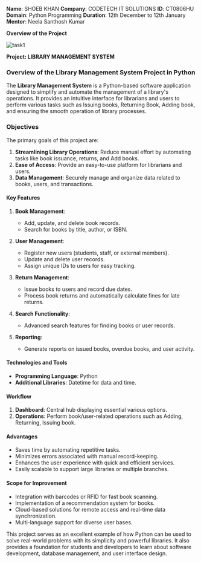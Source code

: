 **Name**: SHOEB KHAN
**Company**: CODETECH IT SOLUTIONS
**ID**: CT0806HU
**Domain**: Python Programming
**Duration**: 12th December to 12th January
**Mentor**: Neela Santhosh Kumar

**Overview of the Project**

![task1](https://github.com/user-attachments/assets/69ea15cd-d7af-440f-bc96-49f8263dd54f)

**Project:  LIBRARY MANAGEMENT SYSTEM**

### Overview of the Library Management System Project in Python

The **Library Management System** is a Python-based software application designed to simplify and automate the management of a library's operations. It provides an intuitive interface for librarians and users to perform various tasks such as Issuing books, Returning Book, Adding book, and ensuring the smooth operation of library processes. 

### Objectives

The primary goals of this project are:
1. **Streamlining Library Operations**: Reduce manual effort by automating tasks like book issuance, returns, and Add books.
2. **Ease of Access**: Provide an easy-to-use platform for librarians and users.
3. **Data Management**: Securely manage and organize data related to books, users, and transactions.

#### Key Features

1. **Book Management**:
   - Add, update, and delete book records.
   - Search for books by title, author, or ISBN.

2. **User Management**:
   - Register new users (students, staff, or external members).
   - Update and delete user records.
   - Assign unique IDs to users for easy tracking.

3. **Return Management**:
   - Issue books to users and record due dates.
   - Process book returns and automatically calculate fines for late returns.

4. **Search Functionality**:
   - Advanced search features for finding books or user records.

5. **Reporting**:
   - Generate reports on issued books, overdue books, and user activity.

#### Technologies and Tools

- **Programming Language**: Python
- **Additional Libraries**: Datetime for data and time.

#### Workflow

1. **Dashboard**: Central hub displaying essential various options.
2. **Operations**: Perform book/user-related operations such as Adding, Returning, Issuing book.

#### Advantages

- Saves time by automating repetitive tasks.
- Minimizes errors associated with manual record-keeping.
- Enhances the user experience with quick and efficient services.
- Easily scalable to support large libraries or multiple branches.

#### Scope for Improvement

- Integration with barcodes or RFID for fast book scanning.
- Implementation of a recommendation system for books.
- Cloud-based solutions for remote access and real-time data synchronization.
- Multi-language support for diverse user bases.

This project serves as an excellent example of how Python can be used to solve real-world problems with its simplicity and powerful libraries. It also provides a foundation for students and developers to learn about software development, database management, and user interface design.

